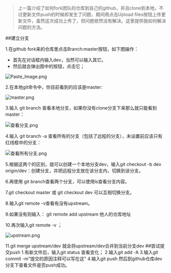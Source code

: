 > 上一篇介绍了如何fork团队的仓库到自己的github，并且clone到本地，不过更新文件push的时候却发生了问题，期间用点击Upload files按钮上传更新文件，虽然这次成功上传了，但问题依然没有解决。这里提供我如何解决问题的方法。

##建立分支

1.在github fork来的仓库里点击Branch:master按钮，如下图操作：
  - 首先在对话框内输入dev，当然可以输入其它。
  - 然后就会弹出图中的按钮，点击它；

![Paste_Image.png](http://upload-images.jianshu.io/upload_images/126870-6499e7173be3ace1.png?imageMogr2/auto-orient/strip%7CimageView2/2/w/1240)

2.在本地git命令中，你目前看到的应该是master:

![master.png](http://upload-images.jianshu.io/upload_images/126870-6f06dd127be92d5e.png?imageMogr2/auto-orient/strip%7CimageView2/2/w/1240)

3.输入 git branch 查看本地分支，如果你没有clone分支下来那么就只能看到master：

![查看分支.png](http://upload-images.jianshu.io/upload_images/126870-eaa6af22a2c94793.png?imageMogr2/auto-orient/strip%7CimageView2/2/w/1240)

4.输入 git branch -a 查看所有的分支（包括了远程的分支），未设置前应该只有红线框中的分支：

![查看所有分支.png](http://upload-images.jianshu.io/upload_images/126870-291de7363585301d.png?imageMogr2/auto-orient/strip%7CimageView2/2/w/1240)


5.根据这两个的区别，就可以创建一个本地分支dev，输入git checkout -b dev origin/dev：创建分支，并把远程分支放在该分支内，切换到该分支。


6.再使用 git branch查看两个分支，可以使用ls查看分支内容。

7.git checkout master 或 git checkout dev 可以互相切换分支。

8.输入git remote -v查看有没有upstream。

9.如果没有则输入： git remote add upstream 他人的仓库地址

10.再次输入git remote -v ；

![upstream.png](http://upload-images.jianshu.io/upload_images/126870-f0899540bff9b667.png?imageMogr2/auto-orient/strip%7CimageView2/2/w/1240)

11.git merge upstream/dev 就会将upstream/dev合并到当前分支dev
##尝试提交push
1.有新文件后，输入git status 查看变化；
2.输入git add -A 
3.输入git commit -m"提交的原因注释可以写在这"
4.输入git push 
然后到github仓库dev分支下查看文件是否push成功。